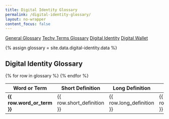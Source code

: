 ```yaml
---
title: Digital Identity Glossary
permalink: /digital-identity-glossary/
layout: no-wrapper
content_focus: false
---
```

<div class="glossary-buttons">
  <a class="btn btn-secondary btn-sm" role="button" href="/general-glossary">General Glossary</a>
  <a class="btn btn-secondary btn-sm" role="button" href="/techy-terms-glossary">Techy Terms Glossary</a>
  <a class="btn btn-secondary btn-sm" role="button" href="/digital-identity-glossary">Digital Identity</a>
  <a class="btn btn-secondary btn-sm" role="button" href="/digital-wallet-glossary">Digital Wallet</a>
</div>

<!-- Pulls from _data links -->
{% assign glossary = site.data.digital-identity.data %}
<!-- {% assign glossary = glossary | sort:"Name" %} -->

<div class="glossary">
  <h2>Digital Identity Glossary</h2>
  <table class="glossary-table">
    <thead>
      <tr>
        <th>Word or Term</th>
        <th>Short Definition</th>
        <th>Long Definition</th>
        <th>Example</th>
        <th>Reference</th>
      </tr>
    </thead>
    <tbody>
      {% for row in glossary %}
        <tr>
          <td><strong>{{ row.word_or_term }}</strong></td>
          <td>{{ row.short_definition }}</td>
          <td>{{ row.long_definition }}</td>
          <td>{{ row.example }}</td>
          <td>{{ row.reference }}</td>
        </tr>
      {% endfor %}
    </tbody>
  </table>
</div>
